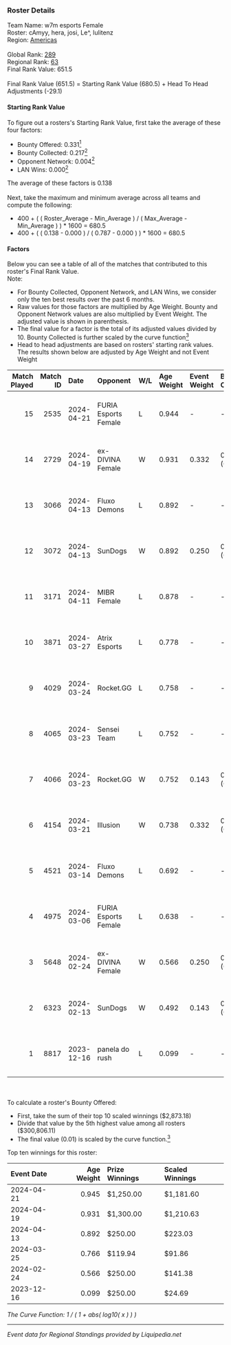 ### Roster Details<br />
Team Name: w7m esports Female<br />
Roster: cAmyy, hera, josi, Le^, lulitenz<br />
Region: [Americas]( ../standings_americas.md)<br />
<br />
Global Rank: [289](../standings_global.md)<br />
Regional Rank: [63]( ../standings_americas.md)<br />
Final Rank Value:  651.5<br />
<br />
Final Rank Value (651.5) = Starting Rank Value (680.5) + Head To Head Adjustments (-29.1)<br />

#### Starting Rank Value<br />
To figure out a rosters's Starting Rank Value, first take the average of these four factors:<br />
- Bounty Offered: 0.331[<sup>1</sup>](#table2)
- Bounty Collected: 0.217[<sup>2</sup>](#table1)
- Opponent Network: 0.004[<sup>2</sup>](#table1)
- LAN Wins: 0.000[<sup>2</sup>](#table1)

The average of these factors is 0.138<br />
<br />
Next, take the maximum and minimum average across all teams and compute the following:<br />
- 400 + ( ( Roster_Average - Min_Average ) / ( Max_Average - Min_Average ) ) * 1600 = 680.5
- 400 + ( ( 0.138 - 0.000 ) / ( 0.787 - 0.000 ) ) * 1600 = 680.5


#### Factors<br />
Below you can see a table of all of the matches that contributed to this roster's Final Rank Value.<br />
Note:<br />

- For Bounty Collected, Opponent Network, and LAN Wins, we consider only the ten best results over the past 6 months.
- Raw values for those factors are multiplied by Age Weight. Bounty and Opponent Network values are also multiplied by Event Weight. The adjusted value is shown in parenthesis.
- The final value for a factor is the total of its adjusted values divided by 10. Bounty Collected is further scaled by the curve function[<sup>3</sup>](#curveFunction)
- Head to head adjustments are based on rosters' starting rank values. The results shown below are adjusted by Age Weight and not Event Weight
<span id="table1"></span><br />


| Match Played | Match ID | Date       | Opponent             | W/L | Age Weight | Event Weight | Bounty Collected | Opponent Network | LAN Wins  | H2H Adj. | Roster                           |
| -: | -: | :- | :- | :- | :- | :- | :- | :- | :- | -: | :- |
|           15 |     2535 | 2024-04-21 | FURIA Esports Female | L   | 0.944      | -            | -                | -                | -         |    -8.44 | cAmyy, hera, josi, Le^, lulitenz |
|           14 |     2729 | 2024-04-19 | ex-DIVINA Female     | W   | 0.931      | 0.332        | 0.004 (0.001)    | 0.053 (0.016)    | 0 (0.000) |    13.49 | cAmyy, hera, josi, Le^, lulitenz |
|           13 |     3066 | 2024-04-13 | Fluxo Demons         | L   | 0.892      | -            | -                | -                | -         |    -6.61 | cAmyy, hera, josi, Le^, lulitenz |
|           12 |     3072 | 2024-04-13 | SunDogs              | W   | 0.892      | 0.250        | 0.000 (0.000)    | 0.000 (0.000)    | 0 (0.000) |     5.43 | cAmyy, hera, josi, Le^, lulitenz |
|           11 |     3171 | 2024-04-11 | MIBR Female          | L   | 0.878      | -            | -                | -                | -         |   -11.13 | cAmyy, hera, josi, Le^, lulitenz |
|           10 |     3871 | 2024-03-27 | Atrix Esports        | L   | 0.778      | -            | -                | -                | -         |   -11.96 | cAmyy, hera, josi, Le^, lulitenz |
|            9 |     4029 | 2024-03-24 | Rocket.GG            | L   | 0.758      | -            | -                | -                | -         |   -13.27 | cAmyy, hera, josi, Le^, lulitenz |
|            8 |     4065 | 2024-03-23 | Sensei Team          | L   | 0.752      | -            | -                | -                | -         |   -10.57 | cAmyy, hera, josi, Le^, lulitenz |
|            7 |     4066 | 2024-03-23 | Rocket.GG            | W   | 0.752      | 0.143        | 0.001 (0.000)    | 0.062 (0.007)    | 0 (0.000) |     9.53 | cAmyy, hera, josi, Le^, lulitenz |
|            6 |     4154 | 2024-03-21 | Illusion             | W   | 0.738      | 0.332        | 0.003 (0.001)    | 0.028 (0.007)    | 0 (0.000) |     9.35 | cAmyy, hera, josi, Le^, lulitenz |
|            5 |     4521 | 2024-03-14 | Fluxo Demons         | L   | 0.692      | -            | -                | -                | -         |    -6.26 | cAmyy, hera, josi, Le^, lulitenz |
|            4 |     4975 | 2024-03-06 | FURIA Esports Female | L   | 0.638      | -            | -                | -                | -         |    -7.41 | cAmyy, hera, josi, Le^, lulitenz |
|            3 |     5648 | 2024-02-24 | ex-DIVINA Female     | W   | 0.566      | 0.250        | 0.004 (0.001)    | 0.053 (0.007)    | 0 (0.000) |     8.04 | cAmyy, hera, josi, Le^, lulitenz |
|            2 |     6323 | 2024-02-13 | SunDogs              | W   | 0.492      | 0.143        | 0.000 (0.000)    | 0.000 (0.000)    | 0 (0.000) |     2.67 | cAmyy, hera, josi, Le^, lulitenz |
|            1 |     8817 | 2023-12-16 | panela do rush       | L   | 0.099      | -            | -                | -                | -         |    -1.90 | cAmyy, hera, josi, Le^, lulitenz |

<br />
<span id="table2"></span><br />
To calculate a roster's Bounty Offered:<br />

- First, take the sum of their top 10 scaled winnings ($2,873.18)
- Divide that value by the 5th highest value among all rosters ($300,806.11)
- The final value (0.01) is scaled by the curve function.[<sup>3</sup>](#curveFunction)

Top ten winnings for this roster:<br />

| Event Date | Age Weight | Prize Winnings | Scaled Winnings |
| :- | -: | :- | :- |
| 2024-04-21 |      0.945 | $1,250.00      | $1,181.60       |
| 2024-04-19 |      0.931 | $1,300.00      | $1,210.63       |
| 2024-04-13 |      0.892 | $250.00        | $223.03         |
| 2024-03-25 |      0.766 | $119.94        | $91.86          |
| 2024-02-24 |      0.566 | $250.00        | $141.38         |
| 2023-12-16 |      0.099 | $250.00        | $24.69          |


<span id="curveFunction"></span>_The Curve Function: 1 / ( 1 + abs( log10( x ) ) )_<br />

---
_Event data for Regional Standings provided by Liquipedia.net_<br />
